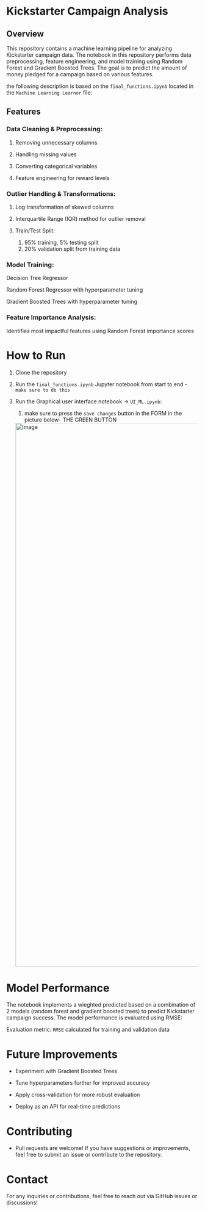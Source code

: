 # Kickstarter Campaign Analysis

## Overview

This repository contains a machine learning pipeline for analyzing Kickstarter campaign data. The notebook in this repository performs data preprocessing, feature engineering, and model training using Random Forest and Gradient Boosted Trees. The goal is to predict the amount of money pledged for a campaign based on various features.


the following description is based on the `final_functions.ipynb` located in the `Machine Learning Learner` file: 

## Features

### Data Cleaning & Preprocessing:

1. Removing unnecessary columns

2. Handling missing values

3. Converting categorical variables

4. Feature engineering for reward levels

### Outlier Handling & Transformations:

1. Log transformation of skewed columns

2. Interquartile Range (IQR) method for outlier removal

3. Train/Test Split:
   1. 95% training, 5% testing split
   2. 20% validation split from training data

### Model Training:

Decision Tree Regressor

Random Forest Regressor with hyperparameter tuning

Gradient Boosted Trees with hyperparameter tuning


### Feature Importance Analysis:

Identifies most impactful features using Random Forest importance scores


# How to Run

1. Clone the repository

2. Run the `final_functions.ipynb` Jupyter notebook from start to end - `make sure to do this`

3. Run the Graphical user interface notebook -> `UI_ML.ipynb`:
     1. make sure to press the `save changes` button in the FORM in the picture below- THE GREEN BUTTON

   <img width="1426" alt="image" src="https://github.com/user-attachments/assets/f11056b7-b827-493b-9f19-db263b7b56b2" />


# Model Performance

The notebook implements a wieghted predicted based on a combination of 2 models (random forest and gradient boosted trees) to predict Kickstarter campaign success. The model performance is evaluated using RMSE:

Evaluation metric: `RMSE` calculated for training and validation data

# Future Improvements

- Experiment with Gradient Boosted Trees

- Tune hyperparameters further for improved accuracy

- Apply cross-validation for more robust evaluation

- Deploy as an API for real-time predictions

# Contributing

- Pull requests are welcome! If you have suggestions or improvements, feel free to submit an issue or contribute to the repository.

# Contact

For any inquiries or contributions, feel free to reach out via GitHub issues or discussions!

